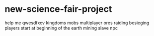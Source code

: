 # new-science-fair-project
help me qwesdfxcv
kingdoms
mobs
multiplayer
ores
raiding
besieging
players start at beginning of the earth
mining
slave npc
